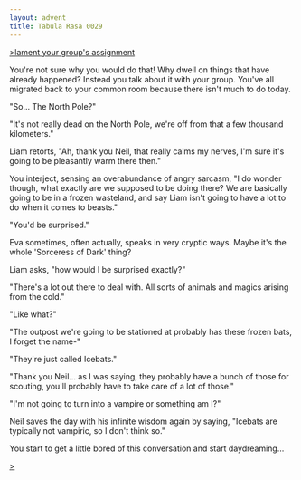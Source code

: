 ```yaml
---
layout: advent
title: Tabula Rasa 0029
---
```

[>lament your group's assignment](0028.html)

You're not sure why you would do that! Why dwell on things that have already happened? Instead you talk about it with your group. You've all migrated back to your common room because there isn't much to do today.

"So... The North Pole?"

"It's not really dead on the North Pole, we're off from that a few thousand kilometers."

Liam retorts, "Ah, thank you Neil, that really calms my nerves, I'm sure it's going to be pleasantly warm there then."

You interject, sensing an overabundance of angry sarcasm, "I do wonder though, what exactly are we supposed to be doing there? We are basically going to be in a frozen wasteland, and say Liam isn't going to have a lot to do when it comes to beasts."

"You'd be surprised." 

Eva sometimes, often actually, speaks in very cryptic ways. Maybe it's the whole 'Sorceress of Dark' thing?

Liam asks, "how would I be surprised exactly?"

"There's a lot out there to deal with. All sorts of animals and magics arising from the cold."

"Like what?"

"The outpost we're going to be stationed at probably has these frozen bats, I forget the name-"

"They're just called Icebats."

"Thank you Neil... as I was saying, they probably have a bunch of those for scouting, you'll probably have to take care of a lot of those."

"I'm not going to turn into a vampire or something am I?"

Neil saves the day with his infinite wisdom again by saying, "Icebats are typically not vampiric, so I don't think so."

You start to get a little bored of this conversation and start daydreaming...

[>](0030.html)


